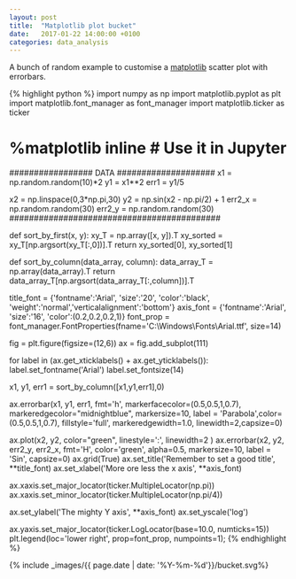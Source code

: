 ```yaml
---
layout: post
title:  "Matplotlib plot bucket"
date:   2017-01-22 14:00:00 +0100
categories: data_analysis
---
```


A bunch of random example to customise a [matplotlib](http://matplotlib.org/ "http://matplotlib.org/") scatter plot with errorbars.



{% highlight python %}
import numpy as np
import matplotlib.pyplot as plt
import matplotlib.font_manager as font_manager
import matplotlib.ticker as ticker

# %matplotlib inline # Use it in Jupyter

################# DATA ####################
x1 = np.random.random(10)*2
y1 = x1**2
err1 = y1/5

x2 = np.linspace(0,3*np.pi,30)
y2 = np.sin(x2 - np.pi/2) + 1
err2_x = np.random.random(30)
err2_y = np.random.random(30)
###########################################

def sort_by_first(x, y):
    xy_T = np.array([x, y]).T
    xy_sorted = xy_T[np.argsort(xy_T[:,0])].T
    return xy_sorted[0], xy_sorted[1]

def sort_by_column(data_array, column):
    data_array_T = np.array(data_array).T
    return data_array_T[np.argsort(data_array_T[:,column])].T

title_font = {'fontname':'Arial', 'size':'20', 'color':'black', 'weight':'normal','verticalalignment':'bottom'}
axis_font = {'fontname':'Arial', 'size':'16', 'color':(0.2,0.2,0.2,1)}
font_prop = font_manager.FontProperties(fname='C:\Windows\Fonts\Arial.ttf', size=14)

fig = plt.figure(figsize=(12,6))
ax = fig.add_subplot(111)

for label in (ax.get_xticklabels() + ax.get_yticklabels()):
    label.set_fontname('Arial')
    label.set_fontsize(14)

x1, y1, err1 = sort_by_column([x1,y1,err1],0)

ax.errorbar(x1, y1, err1, fmt='h', markerfacecolor=(0.5,0.5,1,0.7), markeredgecolor="midnightblue",
            markersize=10, label = 'Parabola',color=(0.5,0.5,1,0.7), fillstyle='full',
            markeredgewidth=1.0, linewidth=2,capsize=0)

ax.plot(x2, y2, color="green", linestyle=':', linewidth=2 )
ax.errorbar(x2, y2, err2_y, err2_x, fmt='H', color='green', alpha=0.5, markersize=10, label = 'Sin', capsize=0)
ax.grid(True)
ax.set_title('Remember to set a good title', **title_font)
ax.set_xlabel('More ore less the x axis', **axis_font)

ax.xaxis.set_major_locator(ticker.MultipleLocator(np.pi))
ax.xaxis.set_minor_locator(ticker.MultipleLocator(np.pi/4))

ax.set_ylabel('The mighty Y axis', **axis_font)
ax.set_yscale('log')

ax.yaxis.set_major_locator(ticker.LogLocator(base=10.0, numticks=15))
plt.legend(loc='lower right', prop=font_prop, numpoints=1);
{% endhighlight %}


{% include _images/{{ page.date | date: '%Y-%m-%d'}}/bucket.svg%}
